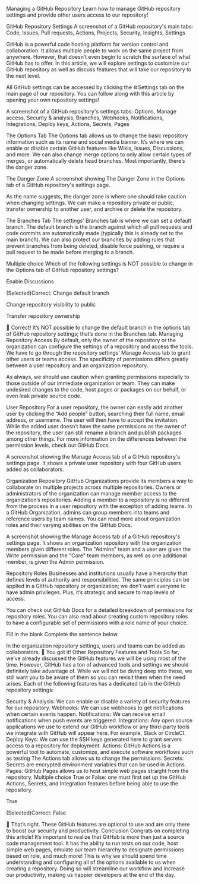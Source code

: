 Managing a GitHub Repository
Learn how to manage GitHub repository settings and provide other users access to our repository!

GitHub Repository Settings
A screenshot of a GitHub repository's main tabs: Code, Issues, Pull requests, Actions, Projects, Security, Insights, Settings

GitHub is a powerful code hosting platform for version control and collaboration. It allows multiple people to work on the same project from anywhere. However, that doesn’t even begin to scratch the surface of what GitHub has to offer. In this article, we will explore settings to customize our GitHub repository as well as discuss features that will take our repository to the next level.

All GitHub settings can be accessed by clicking the ⚙️Settings tab on the main page of our repository. You can follow along with this article by opening your own repository settings!

A screenshot of a GitHub repository's settings tabs: Options, Manage access, Security & analysis, Branches, Webhooks, Notifications, Integrations, Deploy keys, Actions, Secrets, Pages

The Options Tab
The Options tab allows us to change the basic repository information such as its name and social media banner. It’s where we can enable or disable certain GitHub features like Wikis, Issues, Discussions, and more. We can also change merge options to only allow certain types of merges, or automatically delete head branches. Most importantly, there’s the danger zone.

The Danger Zone
A screenshot showing The Danger Zone in the Options tab of a GitHub repository's settings page.

As the name suggests, the danger zone is where one should take caution when changing settings. We can make a repository private or public, transfer ownership to another user, and archive or delete the repository.

The Branches Tab
The settings’ Branches tab is where we can set a default branch. The default branch is the branch against which all pull requests and code commits are automatically made (typically this is already set to the main branch). We can also protect our branches by adding rules that prevent branches from being deleted, disable force pushing, or require a pull request to be made before merging to a branch.

Multiple choice
Which of the following settings is NOT possible to change in the Options tab of GitHub repository settings?


Enable Discussions

(Selected)Correct:
Change default branch


Change repository visibility to public


Transfer repository ownership

👏
Correct! It’s NOT possible to change the default branch in the options tab of GitHub repository settings; that’s done in the Branches tab.
Managing Repository Access
By default, only the owner of the repository or the organization can configure the settings of a repository and access the tools. We have to go through the repository settings’ Manage Access tab to grant other users or teams access. The specificity of permissions differs greatly between a user repository and an organization repository.

As always, we should use caution when granting permissions especially to those outside of our immediate organization or team. They can make undesired changes to the code, host pages or packages on our behalf, or even leak private source code.

User Repository
For a user repository, the owner can easily add another user by clicking the “Add people” button, searching their full name, email address, or username. The user will then have to accept the invitation. While the added user doesn’t have the same permissions as the owner of the repository, the user can still rename a branch and publish packages among other things. For more information on the differences between the permission levels, check out GitHub Docs.

A screenshot showing the Manage Access tab of a GitHub repository's settings page. It shows a private user repository with four GitHub users added as collaborators.

Organization Repository
GitHub Organizations provide its members a way to collaborate on multiple projects across multiple repositories. Owners or administrators of the organization can manage member access to the organization’s repositories. Adding a member to a repository is no different from the process in a user repository with the exception of adding teams. In a GitHub Organization, admins can group members into teams and reference users by team names. You can read more about organization roles and their varying abilities on the GitHub Docs.

A screenshot showing the Manage Access tab of a GitHub repository's settings page. It shows an organization repository with the organization members given different roles. The "Admins" team and a user are given the Write permission and the "Core" team members, as well as one additional member, is given the Admin permission.

Repository Roles
Businesses and institutions usually have a hierarchy that defines levels of authority and responsibilities. The same principles can be applied in a GitHub repository or organization; we don’t want everyone to have admin privileges. Plus, it’s strategic and secure to map levels of access.

You can check out GitHub Docs for a detailed breakdown of permissions for repository roles. You can also read about creating custom repository roles to have a configurable set of permissions with a role name of your choice.

Fill in the blank
Complete the sentence below.

In the organization repository settings, users and teams can be added as collaborators.
👏
You got it!
Other Repository Features and Tools
So far, we’ve already discussed the GitHub features we will be using most of the time. However, GitHub has a ton of advanced tools and settings we should definitely take advantage of. While we will not be diving deep into these, we still want you to be aware of them so you can revisit them when the need arises. Each of the following features has a dedicated tab in the GitHub repository settings:

Security & Analysis: We can enable or disable a variety of security features for our repository.
Webhooks: We can use webhooks to get notifications when certain events happen.
Notifications: We can receive email notifications when push events are triggered.
Integrations: Any open source applications we use to extend our GitHub workflow or any third-party tools we integrate with GitHub will appear here. For example, Slack or CircleCI.
Deploy Keys: We can use the SSH keys generated here to grant servers access to a repository for deployment.
Actions: GitHub Actions is a powerful tool to automate, customize, and execute software workflows such as testing The Actions tab allows us to change the permissions.
Secrets: Secrets are encrypted environment variables that can be used in Actions.
Pages: GitHub Pages allows us to host simple web pages straight from the repository.
Multiple choice
True or False: one must first set up the GitHub Actions, Secrets, and Integration features before being able to use the repository.


True

(Selected)Correct:
False

👏
That’s right. These GitHub features are optional to use and are only there to boost our security and productivity.
Conclusion
Congrats on completing this article! It’s important to realize that GitHub is more than just a source code management tool. It has the ability to run tests on our code, host simple web pages, emulate our team hierarchy to designate permissions based on role, and much more! This is why we should spend time understanding and configuring all of the options available to us when creating a repository. Doing so will streamline our workflow and increase our productivity, making us happier developers at the end of the day.
